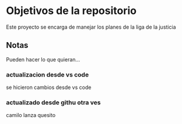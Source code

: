 # Objetivos de la repositorio

Este proyecto se encarga de manejar los planes de la liga de la justicia


## Notas
Pueden hacer lo que quieran...

### actualizacion desde vs code
se hicieron cambios desde vs code


### actualizado desde githu otra ves
camilo lanza quesito
